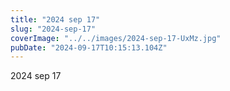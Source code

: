 ```yaml
---
title: "2024 sep 17"
slug: "2024-sep-17"
coverImage: "../../images/2024-sep-17-UxMz.jpg"
pubDate: "2024-09-17T10:15:13.104Z"
---
```


2024 sep 17
